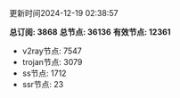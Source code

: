 更新时间2024-12-19 02:38:57

**总订阅: 3868**
**总节点: 36136**
**有效节点: 12361**
- v2ray节点: 7547
- trojan节点: 3079
- ss节点: 1712
- ssr节点: 23
